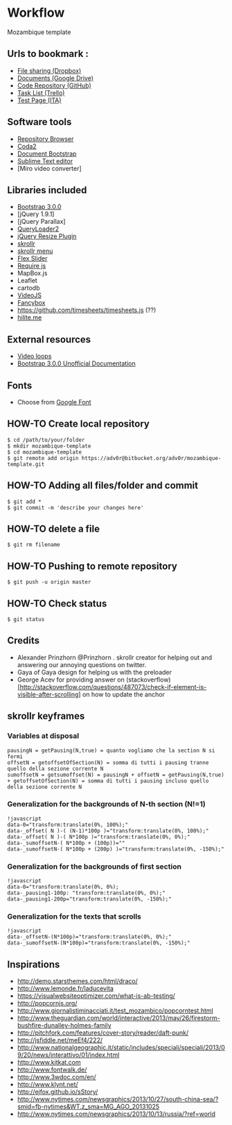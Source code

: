 # Workflow

Mozambique template 
## Urls to bookmark :

* [File sharing (Dropbox)](https://www.dropbox.com/sh/mft2mwnegjzhx6p/R3c6ifJ4n_)
* [Documents (Google Drive)](https://drive.google.com/#folders/0B25Kqxp2xqwna2pTTFJXR1U2YUE)
* [Code Repository (GitHub)](https://github.com/adv0r/mozambique-template)
* [Task List (Trello)](https://trello.com/b/2CsAasNb/mozambique-web-template)
* [Test Page (ITA)](http://www.danielemeli.com/test/mozambico/ita/index.html)



## Software tools

* [Repository Browser](http://www.sourcetreeapp.com/download/)
* [Coda2](https://panic.com/coda/)
* [Document Bootstrap](http://gregfranko.com/Document-Bootstrap/)
* [Sublime Text editor](http://www.sublimetext.com/)
* [Miro video converter]



## Libraries included
* [Bootstrap 3.0.0](http://getbootstrap.com/)
* [jQuery 1.9.1]
* [jQuery Parallax]
* [QueryLoader2](http://www.gayadesign.com/diy/queryloader2-preload-your-images-with-ease/)
* [jQuery Resize Plugin](http://benalman.com/projects/jquery-resize-plugin/)
* [skrollr](https://github.com/Prinzhorn/skrollr)
* [skrollr menu](https://github.com/Prinzhorn/skrollr-menu)
* [Flex Slider](http://www.woothemes.com/flexslider/)
* [Require js](http://requirejs.org/)
* MapBox.js
* Leaflet
* cartodb
* [VideoJS](https://github.com/videojs/video.js/blob/master/docs/setup.md)
* [Fancybox](http://fancybox.net/)
* https://github.com/timesheets/timesheets.js (??)
* [hilite.me](http://hilite.me/)


## External resources
* [Video loops](http://www.freeloops.tv/)
* [Bootstrap 3.0.0 Unofficial Documentation](http://www.williamghelfi.com/blog/2013/06/09/bootstrap-3-the-new-grid-system-for-starters)

## Fonts
* Choose from [Google Font](http://www.google.com/fonts)

## HOW-TO Create local repository

```
$ cd /path/to/your/folder
$ mkdir mozambique-template
$ cd mozambique-template
$ git remote add origin https://adv0r@bitbucket.org/adv0r/mozambique-template.git
```

## HOW-TO Adding all files/folder and commit
```
$ git add *
$ git commit -m 'describe your changes here'
```

## HOW-TO delete a file
```
$ git rm filename
```

## HOW-TO Pushing to remote repository
```
$ git push -u origin master
```

## HOW-TO Check status
```
$ git status
```
## Credits 
* Alexander Prinzhorn @Prinzhorn . skrollr creator for helping out and answering our annoying questions on twitter.
* Gaya of Gaya design for helping us with the preloader
* George Acev for providing answer on (stackoverflow)[http://stackoverflow.com/questions/487073/check-if-element-is-visible-after-scrolling] on how to update the anchor

## skrollr keyframes

### Variables at disposal
```
pausingN = getPausing(N,true) = quanto vogliamo che la section N si fermi
offsetN = getoffsetOfSection(N) = somma di tutti i pausing tranne quello della sezione corrente N
sumoffsetN = getsumoffset(N) = pausingN + offsetN = getPausing(N,true) + getoffsetOfSection(N) = somma di tutti i pausing incluso quello della sezione corrente N
```

### Generalization for the backgrounds of N-th section (N!=1)

```
!javascript
data-0="transform:translate(0%, 100%);"
data-_offset( N )-( (N-1)*100p )="transform:translate(0%, 100%);"
data-_offset( N )-( N*100p )="transform:translate(0%, 0%);" 
data-_sumoffsetN-( N*100p + (100p))=""
data-_sumoffsetN-( N*100p + (200p) )="transform:translate(0%, -150%);"

```

### Generalization for the backgrounds of first section
```
!javascript
data-0="transform:translate(0%, 0%);
data-_pausing1-100p: "transform:translate(0%, 0%);"
data-_pausing1-200p="transform:translate(0%, -150%);"

```

### Generalization for the texts that scrolls
```
!javascript
data-_offsetN-(N*100p)="transform:translate(0%, 0%);" 
data-_sumoffsetN-(N*100p)="transform:translate(0%, -150%);"

```





## Inspirations

* http://demo.starsthemes.com/html/draco/ 
* http://www.lemonde.fr/laducevita
* https://visualwebsiteoptimizer.com/what-is-ab-testing/
* http://popcornjs.org/
* http://www.giornalistiminacciati.it/test_mozambico/popcorntest.html
* http://www.theguardian.com/world/interactive/2013/may/26/firestorm-bushfire-dunalley-holmes-family
* http://pitchfork.com/features/cover-story/reader/daft-punk/
* http://jsfiddle.net/meEf4/222/ 
* http://www.nationalgeographic.it/static/includes/speciali/speciali/2013/09/20/news/interattivo/01/index.html
* http://www.kitkat.com
* http://www.fontwalk.de/
* http://www.3wdoc.com/en/
* http://www.klynt.net/
* http://ejfox.github.io/sStory/
* http://www.nytimes.com/newsgraphics/2013/10/27/south-china-sea/?smid=fb-nytimes&WT.z_sma=MG_AGO_20131025
* http://www.nytimes.com/newsgraphics/2013/10/13/russia/?ref=world
